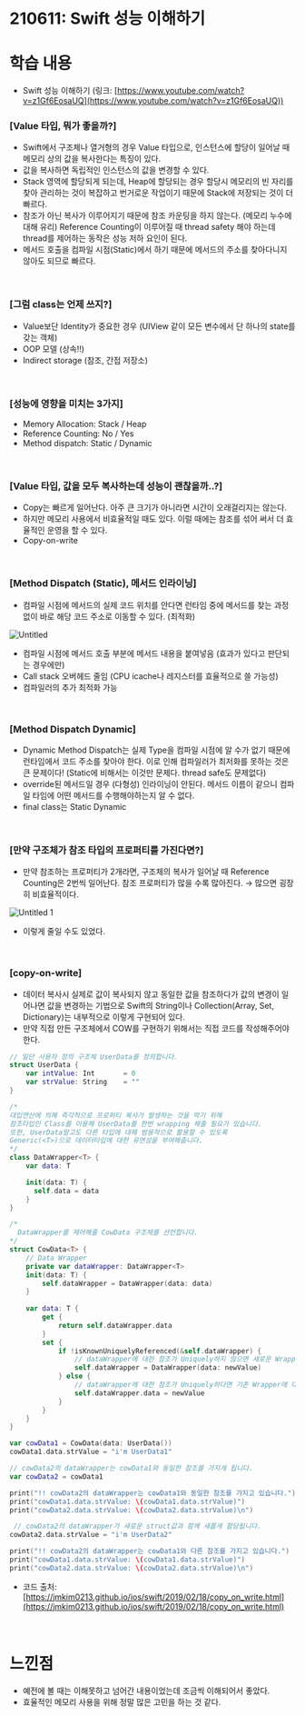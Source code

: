 # 210611: Swift 성능 이해하기

# 학습 내용

- Swift 성능 이해하기 (링크: [https://www.youtube.com/watch?v=z1Gf6EosaUQ](https://www.youtube.com/watch?v=z1Gf6EosaUQ))

### [Value 타입, 뭐가 좋을까?]

- Swift에서 구조체나 열거형의 경우 Value 타입으로, 인스턴스에 할당이 일어날 때 메모리 상의 값을 복사한다는 특징이 있다.
- 값을 복사하면 독립적인 인스턴스의 값을 변경할 수 있다.
- Stack 영역에 할당되게 되는데, Heap에 할당되는 경우 할당시 메모리의 빈 자리를 찾아 관리하는 것이 복잡하고 번거로운 작업이기 때문에 Stack에 저장되는 것이 더 빠르다.
- 참조가 아닌 복사가 이루어지기 때문에 참조 카운팅을 하지 않는다. (메모리 누수에 대해 유리) Reference  Counting이 이루어질 때 thread safety 해야 하는데 thread를 제어하는 동작은 성능 저하 요인이 된다.
- 메서드 호출을 컴파일 시점(Static)에서 하기 때문에 메서드의 주소를 찾아다니지 않아도 되므로 빠르다.

<br>

### [그럼 class는 언제 쓰지?]

- Value보단 Identity가 중요한  경우 (UIView 같이 모든 변수에서 단 하나의 state를 갖는 객체)
- OOP 모델 (상속!!)
- Indirect storage (참조, 간접 저장소)

<br>

### [성능에 영향을 미치는 3가지]

- Memory Allocation: Stack / Heap
- Reference Counting: No / Yes
- Method dispatch: Static / Dynamic

<br>

### [Value 타입, 값을 모두 복사하는데 성능이 괜찮을까..?]

- Copy는 빠르게 일어난다. 아주 큰 크기가 아니라면 시간이 오래걸리지는  않는다.
- 하지만 메모리 사용에서 비효율적일 때도 있다. 이럴 때에는 참조를 섞어 써서 더 효율적인 운영을 할 수 있다.
- Copy-on-write

<br>

### [Method Dispatch (Static), 메서드 인라이닝]

- 컴파일 시점에 메서드의 실제 코드 위치를 안다면 런타임 중에 메서드를 찾는 과정없이 바로 해당 코드 주소로 이동할 수 있다. (최적화)

![Untitled](https://user-images.githubusercontent.com/73867548/121775224-47489d80-cbc1-11eb-9675-a54c319faa92.png)

- 컴파일 시점에 메서드 호출 부분에 메서드 내용을 붙여넣음 (효과가 있다고 판단되는 경우에만)
- Call stack 오버헤드 줄임 (CPU icache나 레지스터를 효율적으로 쓸 가능성)
- 컴파일러의 추가 최적화 가능

<br>

### [Method Dispatch Dynamic]

- Dynamic Method Dispatch는 실제 Type을 컴파일 시점에 알 수가 없기 때문에 런타임에서 코드 주소를 찾아야 한다. 이로 인해 컴파일러가  최저화를 못하는 것은 큰 문제이다! (Static에 비해서는 이것만 문제다. thread safe도 문제없다)
- override된 메서드일 경우 (다형성) 인라이닝이 안된다. 메서드 이름이  같으니 컴파일 타임에 어떤 메서드를 수행해야하는지 알 수 없다.
- final class는 Static Dynamic

<br>

### [만약 구조체가 참조 타입의  프로퍼티를 가진다면?]

- 만약 참조하는 프로퍼티가 2개라면, 구조체의 복사가 일어날 때 Reference Counting은 2번씩 일어난다. 참조 프로퍼티가 많을 수록 많아진다. → 많으면 굉장히 비효율적이다.

![Untitled 1](https://user-images.githubusercontent.com/73867548/121775229-4adc2480-cbc1-11eb-994d-d034afece66e.png)

- 이렇게 줄일 수도 있었다.

<br>

### [copy-on-write]

- 데이터 복사시 실제로 값이 복사되지 않고 동일한 값을 참조하다가 값의 변경이 일어나면 값을 변경하는 기법으로 Swift의 String이나 Collection(Array, Set, Dictionary)는 내부적으로 이렇게 구현되어 있다.
- 만약 직접 만든 구조체에서 COW를 구현하기 위해서는 직접 코드를 작성해주어야 한다.

```swift
// 일단 사용자 정의 구조체 UserData를 정의합니다.
struct UserData {
    var intValue: Int       = 0
    var strValue: String    = ""
}

/*
대입연산에 의해 즉각적으로 프로퍼티 복사가 발생하는 것을 막기 위해 
참조타입인 Class를 이용해 UserData를 한번 wrapping 해줄 필요가 있습니다.
또한, UserData말고도 다른 타입에 대해 범용적으로 활용할 수 있도록 
Generic(<T>)으로 데이터타입에 대한 유연성을 부여해줍니다.
*/
class DataWrapper<T> {
    var data: T

    init(data: T) {
      self.data = data
    }
}

/*
  DataWrapper를 제어해줄 CowData 구조체를 선언합니다.
*/
struct CowData<T> {
    // Data Wrapper
    private var dataWrapper: DataWrapper<T>
    init(data: T) {
        self.dataWrapper = DataWrapper(data: data)
    }
    
    var data: T {
        get {
            return self.dataWrapper.data
        }
        set {
            if !isKnownUniquelyReferenced(&self.dataWrapper) {
                // dataWrapper에 대한 참조가 Uniquely하지 않으면 새로운 Wrapper를 생성하여 값을 대입해줍니다.
                self.dataWrapper = DataWrapper(data: newValue)
            } else {
                // dataWrapper에 대한 참조가 Uniquely하다면 기존 Wrapper에 대해서 struct 값을 대입해줍니다.
                self.dataWrapper.data = newValue
            }
        }
    }
}

var cowData1 = CowData(data: UserData())
cowData1.data.strValue = "i'm UserData1"

// cowData2의 dataWrapper는 cowData1와 동일한 참조를 가지게 됩니다.
var cowData2 = cowData1                  

print("!! cowData2의 dataWrapper는 cowData1와 동일한 참조를 가지고 있습니다.")
print("cowData1.data.strValue: \(cowData1.data.strValue)")
print("cowData2.data.strValue: \(cowData2.data.strValue)\n")

 // cowData2의 dataWrapper가 새로운 struct값과 함께 새롭게 할당됩니다.
cowData2.data.strValue = "i'm UserData2"       

print("!! cowData2의 dataWrapper는 cowData1와 다른 참조를 가지고 있습니다.")
print("cowData1.data.strValue: \(cowData1.data.strValue)")
print("cowData2.data.strValue: \(cowData2.data.strValue)\n")
```

- 코드 출처: [https://jmkim0213.github.io/ios/swift/2019/02/18/copy_on_write.html](https://jmkim0213.github.io/ios/swift/2019/02/18/copy_on_write.html)

<br>

# 느낀점

- 예전에 볼 때는 이해못하고 넘어간 내용이었는데 조금씩 이해되어서 좋았다.
- 효율적인 메모리 사용을 위해 정말 많은 고민을 하는 것 같다.
